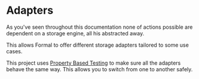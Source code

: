 # Adapters

As you've seen throughout this documentation none of actions possible are dependent on a storage engine, all his abstracted away.

This allows Formal to offer different storage adapters tailored to some use cases.

This project uses [Property Based Testing](https://en.wikipedia.org/wiki/Property_testing) to make sure all the adapters behave the same way. This allows you to switch from one to another safely.
